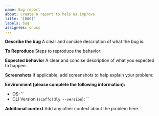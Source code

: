 ```yaml
---
name: Bug report
about: Create a report to help us improve
title: '[BUG]'
labels: bug
assignees: cnuss
---
```


**Describe the bug**
A clear and concise description of what the bug is.

**To Reproduce**
Steps to reproduce the behavior:

**Expected behavior**
A clear and concise description of what you expected to happen:

**Screenshots**
If applicable, add screenshots to help explain your problem:

**Environment (please complete the following information):**

- OS: ``
- CLI Version (`scaffoldly --version`): ``

**Additional context**
Add any other context about the problem here.
